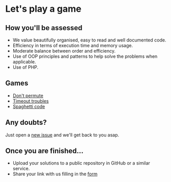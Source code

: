 # Let's play a game

## How you'll be assessed

- We value beautifully organised, easy to read and well documented code.
- Efficiency in terms of execution time and memory usage.
- Moderate balance between order and efficiency.
- Use of OOP principles and patterns to help solve the problems when applicable.
- Use of PHP.

## Games

- [Don't permute](https://github.com/papaya-holdings/jigsaw/tree/master/game-01)
- [Timeout troubles](https://github.com/papaya-holdings/jigsaw/tree/master/game-02)
- [Spaghetti code](https://github.com/papaya-holdings/jigsaw/tree/master/game-03)

## Any doubts?
Just open a [new issue](https://github.com/papaya-holdings/jigsaw/issues/new) and we'll get back to you asap.

## Once you are finished...

- Upload your solutions to a public repository in GitHub or a similar service.
- Share your link with us filling in the [form](https://fandangolatam.typeform.com/to/D7PKZs)
